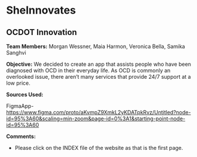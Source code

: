 # SheInnovates

## **OCDOT Innovation**

**Team Members:** 
Morgan Wessner, Maia Harmon, Veronica Bella, Samika Sanghvi

**Objective:**
 We decided to create an app that assists people who have been diagnosed with OCD in their everyday life. As OCD is commonly an overlooked issue, there aren’t many services that provide 24/7 support at a low price.

**Sources Used:**

FigmaApp-
https://www.figma.com/proto/aKvmpZ9XmkL2yKDATpkRvz/Untitled?node-id=95%3A60&scaling=min-zoom&page-id=0%3A1&starting-point-node-id=95%3A60

**Comments:** 

- Please click on the INDEX file of the website as that is the first page. 


